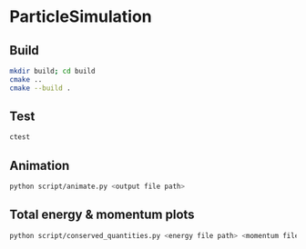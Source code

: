 # ParticleSimulation

## Build
```bash
mkdir build; cd build
cmake ..
cmake --build .
```

## Test
```bash
ctest
```

## Animation
```bash
python script/animate.py <output file path>
```

## Total energy & momentum plots
```bash
python script/conserved_quantities.py <energy file path> <momentum file path>
```